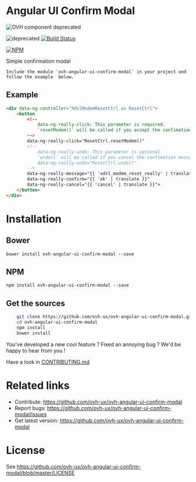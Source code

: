 # Angular UI Confirm Modal

![OVH component deprecated](https://user-images.githubusercontent.com/3379410/27423263-520b94d8-5731-11e7-996a-f8579e70c33b.png)

![deprecated](https://img.shields.io/badge/status-deprecated-red.svg) [![Build Status](https://travis-ci.org/ovh/angular-a-disabled.svg)](https://travis-ci.org/ovh/angular-a-disabled)

[![NPM](https://nodei.co/npm/ovh-angular-ui-confirm-modal.png?downloads=true&downloadRank=true&stars=true)](https://nodei.co/npm/ovh-angular-ui-confirm-modal/)

Simple confirmation modal

```
Include the module `ovh-angular-ui-confirm-modal` in your project and follow the example  below.
```

## Example

```html
<div data-ng-controller="XdslModemResetCtrl as ResetCtrl">
    <button
        <!--
            data-ng-really-click: This parameter is required.
            `resetModem()` will be called if you accept the confimation message.
        -->
        data-ng-really-click="ResetCtrl.resetModem()"
        <!--
            data-ng-really-undo: This parameter is optional
            `undo()` will be called if you cancel the confimation message.
            data-ng-really-undo="ResetCtrl.undo()"
        -->
        data-ng-really-message="{{ 'xdsl_modem_reset_really' | translate }}"
        data-ng-really-confirm="{{ 'ok' | translate }}"
        data-ng-really-cancel="{{ 'cancel' | translate }}">
    </button>
</div>
```


# Installation

## Bower
    bower install ovh-angular-ui-confirm-modal --save

## NPM

    npm install ovh-angular-ui-confirm-modal --save

## Get the sources

```bash
    git clone https://github.com/ovh-ux/ovh-angular-ui-confirm-modal.git
    cd ovh-angular-ui-confirm-modal
    npm install
    bower install
```

You've developed a new cool feature ? Fixed an annoying bug ? We'd be happy
to hear from you !


Have a look in [CONTRIBUTING.md](https://github.com/ovh-ux/ovh-angular-ui-confirm-modal/blob/master/CONTRIBUTING.md)

# Related links

 * Contribute: https://github.com/ovh-ux/ovh-angular-ui-confirm-modal
 * Report bugs: https://github.com/ovh-ux/ovh-angular-ui-confirm-modal/issues
 * Get latest version: https://github.com/ovh-ux/ovh-angular-ui-confirm-modal

# License

See https://github.com/ovh-ux/ovh-angular-ui-confirm-modal/blob/master/LICENSE
